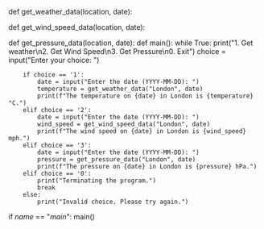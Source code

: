def get_weather_data(location, date):

def get_wind_speed_data(location, date):

def get_pressure_data(location, date):
def main():
    while True:
        print("1. Get weather\n2. Get Wind Speed\n3. Get Pressure\n0. Exit")
        choice = input("Enter your choice: ")

        if choice == '1':
            date = input("Enter the date (YYYY-MM-DD): ")
            temperature = get_weather_data("London", date)
            print(f"The temperature on {date} in London is {temperature}°C.")
        elif choice == '2':
            date = input("Enter the date (YYYY-MM-DD): ")
            wind_speed = get_wind_speed_data("London", date)
            print(f"The wind speed on {date} in London is {wind_speed} mph.")
        elif choice == '3':
            date = input("Enter the date (YYYY-MM-DD): ")
            pressure = get_pressure_data("London", date)
            print(f"The pressure on {date} in London is {pressure} hPa.")
        elif choice == '0':
            print("Terminating the program.")
            break
        else:
            print("Invalid choice. Please try again.")

if _name_ == "_main_":
    main()
